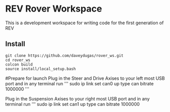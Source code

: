 # REV Rover Workspace
This is a development workspace for writing code for the first generation of REV

## Install
```
git clone https://github.com/daveydugas/rover_ws.git
cd rover_ws
colcon build
source install/local_setup.bash
```
#Prepare for launch
Plug in the Steer and Drive Axises to your left most USB port and in any terminal run
'''
sudo ip link set can0 up type can bitrate 1000000
'''

Plug in the Suspension Axises to your right most USB port and in any terminal run
'''
sudo ip link set can1 up type can bitrate 1000000
